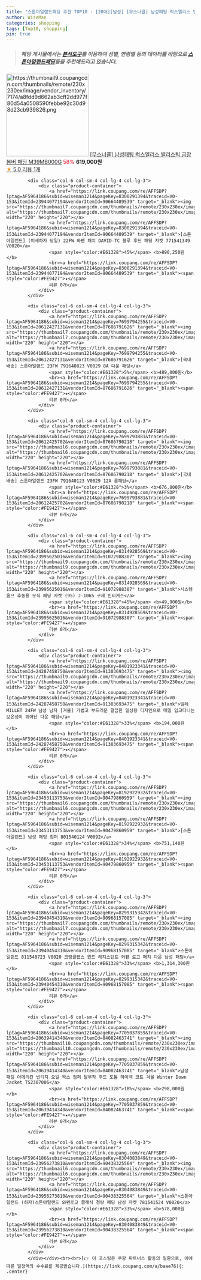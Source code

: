 ```yaml
---
title: "스톤아일랜드패딩 추천 TOP10 - [20대][남성] [무스너클] 남성패팅 럭스엘리스 발리스틱 금장 봄버 패딩 M39MB000G"
author: WiseMan
categories: shopping
tags: [Top10, shopping]
pin: true
---
```


> ##### 해당 게시물에서는 [**분석도구**](https://itemscout.io/)를 이용하여 **성별**, **연령별** 등의 데이터를 바탕으로 [**스톤아일랜드패딩**](https://link.coupang.com/a/baae76)들을 추천해드리고 있습니다.
<div class="container"><div class="row">
            <div class="col-6 col-sm-4 col-lg-4 col-lg-3">
                <div class="product-container">
                    <a href="https://link.coupang.com/re/AFFSDP?lptag=AF5964186&subid=wiseman1214&pageKey=8380921349&traceid=V0-153&itemId=24219225301&vendorItemId=91233393376" target="_blank"><img src="https://thumbnail9.coupangcdn.com/thumbnails/remote/230x230ex/image/vendor_inventory/7174/a8fdd9d662ab3cff2dd977f80d54a0508590febbe92c30d98d23cb939826.png" alt="https://thumbnail9.coupangcdn.com/thumbnails/remote/230x230ex/image/vendor_inventory/7174/a8fdd9d662ab3cff2dd977f80d54a0508590febbe92c30d98d23cb939826.png" width="220" height="220"></a>
                    <a href="https://link.coupang.com/re/AFFSDP?lptag=AF5964186&subid=wiseman1214&pageKey=8380921349&traceid=V0-153&itemId=24219225301&vendorItemId=91233393376" target="_blank">[무스너클] 남성패팅 럭스엘리스 발리스틱 금장 봄버 패딩 M39MB000G</a>
                    <span style="color:#E61328">58%</span> <b>619,000원</b>
                    <br><a href="https://link.coupang.com/re/AFFSDP?lptag=AF5964186&subid=wiseman1214&pageKey=8380921349&traceid=V0-153&itemId=24219225301&vendorItemId=91233393376" target="_blank"><span style="color:#FE9427">★</span> 5.0
                    리뷰 1개</a>
                </div>
            </div>
            
            <div class="col-6 col-sm-4 col-lg-4 col-lg-3">
                <div class="product-container">
                    <a href="https://link.coupang.com/re/AFFSDP?lptag=AF5964186&subid=wiseman1214&pageKey=8300291394&traceid=V0-153&itemId=23944077194&vendorItemId=90664489539" target="_blank"><img src="https://thumbnail7.coupangcdn.com/thumbnails/remote/230x230ex/image/vendor_inventory/190d/5662d21df1362212ce3e10eee57d9cbe61744ea704885ff0c3113a671b3c.jpg" alt="https://thumbnail7.coupangcdn.com/thumbnails/remote/230x230ex/image/vendor_inventory/190d/5662d21df1362212ce3e10eee57d9cbe61744ea704885ff0c3113a671b3c.jpg" width="220" height="220"></a>
                    <a href="https://link.coupang.com/re/AFFSDP?lptag=AF5964186&subid=wiseman1214&pageKey=8300291394&traceid=V0-153&itemId=23944077194&vendorItemId=90664489539" target="_blank">[스톤아일랜드] (미세하자 당일) 22FW 와펜 패치 DAVID-TC 블루 후드 패딩 자켓 771541349 V0020</a>
                    <span style="color:#E61328">45%</span> <b>890,250원</b>
                    <br><a href="https://link.coupang.com/re/AFFSDP?lptag=AF5964186&subid=wiseman1214&pageKey=8300291394&traceid=V0-153&itemId=23944077194&vendorItemId=90664489539" target="_blank"><span style="color:#FE9427">★</span> 
                    리뷰 0개</a>
                </div>
            </div>
            
            <div class="col-6 col-sm-4 col-lg-4 col-lg-3">
                <div class="product-container">
                    <a href="https://link.coupang.com/re/AFFSDP?lptag=AF5964186&subid=wiseman1214&pageKey=7699794255&traceid=V0-153&itemId=20612427131&vendorItemId=87686791626" target="_blank"><img src="https://thumbnail7.coupangcdn.com/thumbnails/remote/230x230ex/image/vendor_inventory/00c3/99312bd4dc68e025d0d6b7f9a4154eea2b3ffd7026e73a6518e9d888713f.jpg" alt="https://thumbnail7.coupangcdn.com/thumbnails/remote/230x230ex/image/vendor_inventory/00c3/99312bd4dc68e025d0d6b7f9a4154eea2b3ffd7026e73a6518e9d888713f.jpg" width="220" height="220"></a>
                    <a href="https://link.coupang.com/re/AFFSDP?lptag=AF5964186&subid=wiseman1214&pageKey=7699794255&traceid=V0-153&itemId=20612427131&vendorItemId=87686791626" target="_blank">[국내배송] 스톤아일랜드 23FW 791640823 V0029 8A 다운 패딩</a>
                    <span style="color:#E61328">5%</span> <b>489,000원</b>
                    <br><a href="https://link.coupang.com/re/AFFSDP?lptag=AF5964186&subid=wiseman1214&pageKey=7699794255&traceid=V0-153&itemId=20612427131&vendorItemId=87686791626" target="_blank"><span style="color:#FE9427">★</span> 
                    리뷰 0개</a>
                </div>
            </div>
            
            <div class="col-6 col-sm-4 col-lg-4 col-lg-3">
                <div class="product-container">
                    <a href="https://link.coupang.com/re/AFFSDP?lptag=AF5964186&subid=wiseman1214&pageKey=7699793881&traceid=V0-153&itemId=20612425702&vendorItemId=87686790218" target="_blank"><img src="https://thumbnail6.coupangcdn.com/thumbnails/remote/230x230ex/image/vendor_inventory/2448/9fc5958aa784c197b11a67bef911d25da00ccce8a4de2e1db67510ec102f.jpg" alt="https://thumbnail6.coupangcdn.com/thumbnails/remote/230x230ex/image/vendor_inventory/2448/9fc5958aa784c197b11a67bef911d25da00ccce8a4de2e1db67510ec102f.jpg" width="220" height="220"></a>
                    <a href="https://link.coupang.com/re/AFFSDP?lptag=AF5964186&subid=wiseman1214&pageKey=7699793881&traceid=V0-153&itemId=20612425702&vendorItemId=87686790218" target="_blank">[국내배송] 스톤아일랜드 23FW 791640123 V0029 12A 롱패딩</a>
                    <span style="color:#E61328">3%</span> <b>676,000원</b>
                    <br><a href="https://link.coupang.com/re/AFFSDP?lptag=AF5964186&subid=wiseman1214&pageKey=7699793881&traceid=V0-153&itemId=20612425702&vendorItemId=87686790218" target="_blank"><span style="color:#FE9427">★</span> 
                    리뷰 0개</a>
                </div>
            </div>
            
            <div class="col-6 col-sm-4 col-lg-4 col-lg-3">
                <div class="product-container">
                    <a href="https://link.coupang.com/re/AFFSDP?lptag=AF5964186&subid=wiseman1214&pageKey=8314928569&traceid=V0-153&itemId=23995625016&vendorItemId=91072988307" target="_blank"><img src="https://thumbnail9.coupangcdn.com/thumbnails/remote/230x230ex/image/vendor_inventory/3821/7235c92cb4b5265df162a1489b51d2b8888708b1a215aef6d8d307ccc803.jpg" alt="https://thumbnail9.coupangcdn.com/thumbnails/remote/230x230ex/image/vendor_inventory/3821/7235c92cb4b5265df162a1489b51d2b8888708b1a215aef6d8d307ccc803.jpg" width="220" height="220"></a>
                    <a href="https://link.coupang.com/re/AFFSDP?lptag=AF5964186&subid=wiseman1214&pageKey=8314928569&traceid=V0-153&itemId=23995625016&vendorItemId=91072988307" target="_blank">시스템옴므 추동용 모직 패딩 자켓 (95) J-1065 구제 빈티져스</a>
                    <span style="color:#E61328">45%</span> <b>49,900원</b>
                    <br><a href="https://link.coupang.com/re/AFFSDP?lptag=AF5964186&subid=wiseman1214&pageKey=8314928569&traceid=V0-153&itemId=23995625016&vendorItemId=91072988307" target="_blank"><span style="color:#FE9427">★</span> 
                    리뷰 0개</a>
                </div>
            </div>
            
            <div class="col-6 col-sm-4 col-lg-4 col-lg-3">
                <div class="product-container">
                    <a href="https://link.coupang.com/re/AFFSDP?lptag=AF5964186&subid=wiseman1214&pageKey=8401923341&traceid=V0-153&itemId=24287458750&vendorItemId=91303693475" target="_blank"><img src="https://thumbnail9.coupangcdn.com/thumbnails/remote/230x230ex/image/vendor_inventory/421f/435ab79b0cfc0bf9744a9b48919439044dbe57a14f0b540b5142c404bf8e.jpg" alt="https://thumbnail9.coupangcdn.com/thumbnails/remote/230x230ex/image/vendor_inventory/421f/435ab79b0cfc0bf9744a9b48919439044dbe57a14f0b540b5142c404bf8e.jpg" width="220" height="220"></a>
                    <a href="https://link.coupang.com/re/AFFSDP?lptag=AF5964186&subid=wiseman1214&pageKey=8401923341&traceid=V0-153&itemId=24287458750&vendorItemId=91303693475" target="_blank">밀레 MILLET 24FW 남성 남자 [겨울] 가볍고 부드러운 깔끔한 일상용 디자인으로 매일 입고다니는 보온성이 뛰어난 다운 패딩</a>
                    <span style="color:#E61328">33%</span> <b>194,000원</b>
                    <br><a href="https://link.coupang.com/re/AFFSDP?lptag=AF5964186&subid=wiseman1214&pageKey=8401923341&traceid=V0-153&itemId=24287458750&vendorItemId=91303693475" target="_blank"><span style="color:#FE9427">★</span> 
                    리뷰 0개</a>
                </div>
            </div>
            
            <div class="col-6 col-sm-4 col-lg-4 col-lg-3">
                <div class="product-container">
                    <a href="https://link.coupang.com/re/AFFSDP?lptag=AF5964186&subid=wiseman1214&pageKey=8192922932&traceid=V0-153&itemId=23453113753&vendorItemId=90479860959" target="_blank"><img src="https://thumbnail6.coupangcdn.com/thumbnails/remote/230x230ex/image/vendor_inventory/5b36/4753b5771d4779d71ac4f453ad2380a2b4529ee847b50fa3124bdf371e6e.jpg" alt="https://thumbnail6.coupangcdn.com/thumbnails/remote/230x230ex/image/vendor_inventory/5b36/4753b5771d4779d71ac4f453ad2380a2b4529ee847b50fa3124bdf371e6e.jpg" width="220" height="220"></a>
                    <a href="https://link.coupang.com/re/AFFSDP?lptag=AF5964186&subid=wiseman1214&pageKey=8192922932&traceid=V0-153&itemId=23453113753&vendorItemId=90479860959" target="_blank">[스톤아일랜드] 남성 패딩 점퍼 801540124 V0092</a>
                    <span style="color:#E61328">34%</span> <b>751,140원</b>
                    <br><a href="https://link.coupang.com/re/AFFSDP?lptag=AF5964186&subid=wiseman1214&pageKey=8192922932&traceid=V0-153&itemId=23453113753&vendorItemId=90479860959" target="_blank"><span style="color:#FE9427">★</span> 
                    리뷰 0개</a>
                </div>
            </div>
            
            <div class="col-6 col-sm-4 col-lg-4 col-lg-3">
                <div class="product-container">
                    <a href="https://link.coupang.com/re/AFFSDP?lptag=AF5964186&subid=wiseman1214&pageKey=8299315342&traceid=V0-153&itemId=23940454310&vendorItemId=90968157085" target="_blank"><img src="https://thumbnail7.coupangcdn.com/thumbnails/remote/230x230ex/image/vendor_inventory/7bee/505ade7d4a8625ad78fb2132a83bda5d4e3fc81286d56bd40e419e63d53d.jpg" alt="https://thumbnail7.coupangcdn.com/thumbnails/remote/230x230ex/image/vendor_inventory/7bee/505ade7d4a8625ad78fb2132a83bda5d4e3fc81286d56bd40e419e63d53d.jpg" width="220" height="220"></a>
                    <a href="https://link.coupang.com/re/AFFSDP?lptag=AF5964186&subid=wiseman1214&pageKey=8299315342&traceid=V0-153&itemId=23940454310&vendorItemId=90968157085" target="_blank">스톤아일랜드 811540723 V0020 크링클랩스 윈드 레지스턴트 와펜 로고 패치 다운 남성 패딩</a>
                    <span style="color:#E61328">33%</span> <b>1,314,300원</b>
                    <br><a href="https://link.coupang.com/re/AFFSDP?lptag=AF5964186&subid=wiseman1214&pageKey=8299315342&traceid=V0-153&itemId=23940454310&vendorItemId=90968157085" target="_blank"><span style="color:#FE9427">★</span> 
                    리뷰 0개</a>
                </div>
            </div>
            
            <div class="col-6 col-sm-4 col-lg-4 col-lg-3">
                <div class="product-container">
                    <a href="https://link.coupang.com/re/AFFSDP?lptag=AF5964186&subid=wiseman1214&pageKey=7705037859&traceid=V0-153&itemId=20639414340&vendorItemId=84082463741" target="_blank"><img src="https://thumbnail10.coupangcdn.com/thumbnails/remote/230x230ex/image/vendor_inventory/ac1d/ae2c0ccb706b2f3a2d740df70dacf5eb396207efb70670b8a52e18c96039.jpg" alt="https://thumbnail10.coupangcdn.com/thumbnails/remote/230x230ex/image/vendor_inventory/ac1d/ae2c0ccb706b2f3a2d740df70dacf5eb396207efb70670b8a52e18c96039.jpg" width="220" height="220"></a>
                    <a href="https://link.coupang.com/re/AFFSDP?lptag=AF5964186&subid=wiseman1214&pageKey=7705037859&traceid=V0-153&itemId=20639414340&vendorItemId=84082463741" target="_blank">남성 패딩 아메리칸 빈티지 오일 왁스 점퍼 탈부착 후드 도톰 하이넥 코트 겨울 Winter Down Jacket TS2307006</a>
                    <span style="color:#E61328">18%</span> <b>298,000원</b>
                    <br><a href="https://link.coupang.com/re/AFFSDP?lptag=AF5964186&subid=wiseman1214&pageKey=7705037859&traceid=V0-153&itemId=20639414340&vendorItemId=84082463741" target="_blank"><span style="color:#FE9427">★</span> 
                    리뷰 0개</a>
                </div>
            </div>
            
            <div class="col-6 col-sm-4 col-lg-4 col-lg-3">
                <div class="product-container">
                    <a href="https://link.coupang.com/re/AFFSDP?lptag=AF5964186&subid=wiseman1214&pageKey=8304083849&traceid=V0-153&itemId=23956273810&vendorItemId=90438325564" target="_blank"><img src="https://thumbnail6.coupangcdn.com/thumbnails/remote/230x230ex/image/vendor_inventory/7be0/76ef71b0de5a0fa7092346d94efc21cbba137cd23746bcdba818dc663689.jpg" alt="https://thumbnail6.coupangcdn.com/thumbnails/remote/230x230ex/image/vendor_inventory/7be0/76ef71b0de5a0fa7092346d94efc21cbba137cd23746bcdba818dc663689.jpg" width="220" height="220"></a>
                    <a href="https://link.coupang.com/re/AFFSDP?lptag=AF5964186&subid=wiseman1214&pageKey=8304083849&traceid=V0-153&itemId=23956273810&vendorItemId=90438325564" target="_blank">스톤아일랜드 (하자)스톤아일랜드 와펜로고 클래식 경량 패딩 남성 자켓 781541524 V0020</a>
                    <span style="color:#E61328">33%</span> <b>578,000원</b>
                    <br><a href="https://link.coupang.com/re/AFFSDP?lptag=AF5964186&subid=wiseman1214&pageKey=8304083849&traceid=V0-153&itemId=23956273810&vendorItemId=90438325564" target="_blank"><span style="color:#FE9427">★</span> 
                    리뷰 0개</a>
                </div>
            </div>
            </div></div><br><br>[👉 이 포스팅은 쿠팡 파트너스 활동의 일환으로, 이에 따른 일정액의 수수료를 제공받습니다.](https://link.coupang.com/a/baae76){: .center}